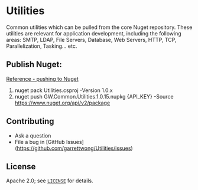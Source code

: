 # Utilities
Common utilities which can be pulled from the core Nuget repository.  These utilities are relevant for application development, including the following areas: SMTP, LDAP, File Servers, Database, Web Servers, HTTP, TCP, Parallelization, Tasking... etc.

## Publish Nuget:
[Reference - pushing to Nuget](https://docs.microsoft.com/en-us/nuget/quickstart/create-and-publish-a-package#create-the-nuspec-package-manifest-file )

1. nuget pack Utilities.csproj -Version 1.0.x
2. nuget push GW.Common.Utilities.1.0.15.nupkg {API_KEY} -Source https://www.nuget.org/api/v2/package

## Contributing

* Ask a question
* File a bug in [GitHub Issues] (https://github.com/garrettwong/Utilities/issues)

## License

Apache 2.0; see [`LICENSE`](LICENSE) for details.
